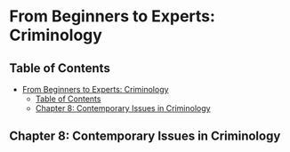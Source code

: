 # From Beginners to Experts: Criminology
## Table of Contents
- [From Beginners to Experts: Criminology](#from-beginners-to-experts-criminology)
  - [Table of Contents](#table-of-contents)
  - [Chapter 8: Contemporary Issues in Criminology](#chapter-8-contemporary-issues-in-criminology)

## Chapter 8: Contemporary Issues in Criminology